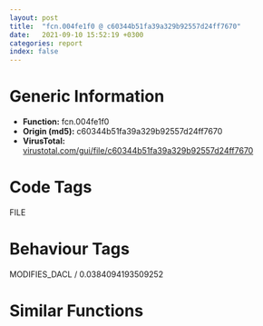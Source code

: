 ```yaml
---
layout: post
title:  "fcn.004fe1f0 @ c60344b51fa39a329b92557d24ff7670"
date:   2021-09-10 15:52:19 +0300
categories: report
index: false
---
```


# Generic Information
- **Function:** fcn.004fe1f0
- **Origin (md5):** c60344b51fa39a329b92557d24ff7670
- **VirusTotal:** [virustotal.com/gui/file/c60344b51fa39a329b92557d24ff7670][virustotal_ref]

# Code Tags
<span class="tag" id="FILE">FILE</span>


# Behaviour Tags
<span class="bhv-tag" id="MODIFIES_DACL">MODIFIES_DACL / 0.0384094193509252</span>

# Similar Functions
<script type="text/javascript" src="https://www.gstatic.com/charts/loader.js"></script>
<script type="text/javascript">

    google.charts.load('current', {'packages':['corechart']});
    google.charts.setOnLoadCallback(drawChart);

    function drawChart() {
    var data = new google.visualization.DataTable();
        data.addColumn('number', 'X');
        data.addColumn('number', 'Y');
        data.addColumn({type: 'string', role: 'tooltip', 'p': {'html': true}});
        data.addColumn({'type': 'string', 'role': 'style'});
        
        data.addRows([
    [1021.6217651367188, -156.7354736328125, '<b><a href="/report/fcn.004fe1f0@c60344b51fa39a329b92557d24ff7670">fcn.004fe1f0</a><br>@c60344b51fa39a329b92557d24ff7670</b><br>push ebp<br>mov ebp, esp<br>sub esp, 0x18<br>cmp dword[ebp+0x10], 1<br>je 0x4fe218<br>cmp dword[ebp+0x10], 2<br>je 0x4fe218<br>cmp dword[ebp+0x10], 3<br>je 0x4fe218<br>mov eax, dword[ebp+0x14]<br>mov dword[eax], 0x10000<br>xor eax, eax<br>jmp 0x4fe363<br>mov dword[ebp-4], 0<br>mov byte[ebp-5], 0<br>mov ecx, dword[ebp+0x14]<br>mov dword[ecx], 0<br>mov byte[ebp-6], 0<br>cmp dword[ebp+0x10], 1<br>je 0x4fe23c<br>cmp dword[ebp+0x10], 2<br>jne 0x4fe2ac<br>cmp dword[ebp+0x10], 1<br>jne 0x4fe254<br>mov edx, dword[ebp+8]<br>mov dword[ebp-0x14], edx<br>mov eax, dword[ebp-0x14]<br>mov dword[ebp-4], eax<br>mov byte[ebp-6], 0<br>jmp 0x4fe28d<br>push 0<br>push 0x80<br>push 3<br>push 0<br>push 1<br>push 0x80000000<br>mov ecx, dword[ebp+8]<br>push ecx<br>call dword[sym.imp.KERNEL32.dll_CreateFileW]<br>mov dword[ebp-4], eax<br>cmp dword[ebp-4], 0xffffffff<br>jne 0x4fe289<br>mov edx, dword[ebp+0x14]<br>mov dword[edx], 0x200<br>xor eax, eax<br>jmp 0x4fe363<br>mov byte[ebp-6], 1<br>push 1<br>push 0<br>push 0<br>mov eax, dword[ebp-4]<br>push eax<br>call dword[sym.imp.KERNEL32.dll_SetFilePointer]<br>mov dword[ebp-0x10], eax<br>xor ecx, ecx<br>cmp dword[ebp-0x10], 0xffffffff<br>setne cl<br>mov byte[ebp-5], cl<br>push 0x20<br>call fcn.0055233a<br>add esp, 4<br>mov dword[ebp-0x18], eax<br>mov edx, dword[ebp-0x18]<br>mov dword[ebp-0xc], edx<br>cmp dword[ebp+0x10], 1<br>je 0x4fe2cb<br>cmp dword[ebp+0x10], 2<br>jne 0x4fe31d<br>mov eax, dword[ebp-0xc]<br>mov byte[eax], 1<br>mov ecx, dword[ebp-0xc]<br>mov dl, byte[ebp-6]<br>mov byte[ecx+0x10], dl<br>mov eax, dword[ebp-0xc]<br>mov cl, byte[ebp-5]<br>mov byte[eax+1], cl<br>mov edx, dword[ebp-0xc]<br>mov eax, dword[ebp-4]<br>mov dword[edx+4], eax<br>mov ecx, dword[ebp-0xc]<br>mov byte[ecx+8], 0<br>mov edx, dword[ebp-0xc]<br>mov dword[edx+0xc], 0<br>movzx eax, byte[ebp-5]<br>test eax, eax<br>je 0x4fe31b<br>push 1<br>push 0<br>push 0<br>mov ecx, dword[ebp-4]<br>push ecx<br>call dword[sym.imp.KERNEL32.dll_SetFilePointer]<br>mov edx, dword[ebp-0xc]<br>mov dword[edx+0xc], eax<br>jmp 0x4fe357<br>mov eax, dword[ebp-0xc]<br>mov byte[eax], 0<br>mov ecx, dword[ebp-0xc]<br>mov byte[ecx+1], 1<br>mov edx, dword[ebp-0xc]<br>mov byte[edx+0x10], 0<br>mov eax, dword[ebp-0xc]<br>mov ecx, dword[ebp+8]<br>mov dword[eax+0x14], ecx<br>mov edx, dword[ebp-0xc]<br>mov eax, dword[ebp+0xc]<br>mov dword[edx+0x18], eax<br>mov ecx, dword[ebp-0xc]<br>mov dword[ecx+0x1c], 0<br>mov edx, dword[ebp-0xc]<br>mov dword[edx+0xc], 0<br>mov eax, dword[ebp+0x14]<br>mov dword[eax], 0<br>mov eax, dword[ebp-0xc]<br>mov esp, ebp<br>pop ebp<br>ret <br><eoc> ', 'point { fill-color: #e0440e; }'],
[-484.7601013183594, -982.908447265625, '<b><a href="/report/fcn.0040d730@c60344b51fa39a329b92557d24ff7670">fcn.0040d730</a><br>@c60344b51fa39a329b92557d24ff7670</b><br>push ebp<br>mov ebp, esp<br>sub esp, 0x1c<br>call fcn.004037a0<br>mov dword[ebp-0xc], eax<br>push 0x5dbdc4<br>movzx eax, word[ebp+8]<br>push eax<br>mov ecx, dword[ebp-0xc]<br>push ecx<br>call dword[sym.imp.KERNEL32.dll_FindResourceW]<br>mov dword[ebp-0x1c], eax<br>cmp dword[ebp-0x1c], 0<br>jne 0x40d762<br>xor eax, eax<br>jmp 0x40d817<br>mov edx, dword[ebp-0x1c]<br>push edx<br>mov eax, dword[ebp-0xc]<br>push eax<br>call dword[sym.imp.KERNEL32.dll_SizeofResource]<br>mov dword[ebp-0x14], eax<br>mov ecx, dword[ebp-0x1c]<br>push ecx<br>mov edx, dword[ebp-0xc]<br>push edx<br>call dword[sym.imp.KERNEL32.dll_LoadResource]<br>mov dword[ebp-0x10], eax<br>cmp dword[ebp-0x10], 0<br>jne 0x40d791<br>xor eax, eax<br>jmp 0x40d817<br>mov eax, dword[ebp-0x14]<br>push eax<br>push 0<br>call dword[sym.imp.KERNEL32.dll_GlobalAlloc]<br>mov dword[ebp-4], eax<br>mov ecx, dword[ebp-4]<br>push ecx<br>call dword[sym.imp.KERNEL32.dll_GlobalLock]<br>mov dword[ebp-8], eax<br>mov edx, dword[ebp-0x14]<br>push edx<br>mov eax, dword[ebp-0x10]<br>push eax<br>mov ecx, dword[ebp-8]<br>push ecx<br>call fcn.0057cd10<br>add esp, 0xc<br>lea edx, [ebp-0x18]<br>push edx<br>push 0<br>mov eax, dword[ebp-4]<br>push eax<br>call dword[sym.imp.ole32.dll_CreateStreamOnHGlobal]<br>push 0<br>mov ecx, dword[ebp-0x18]<br>push ecx<br>call fcn.004038c0<br>add esp, 8<br>mov edx, dword[ebp+0xc]<br>mov dword[edx], eax<br>mov eax, dword[ebp-4]<br>push eax<br>call dword[sym.imp.KERNEL32.dll_GlobalUnlock]<br>mov ecx, dword[ebp-0x18]<br>mov edx, dword[ecx]<br>mov eax, dword[ebp-0x18]<br>push eax<br>mov ecx, dword[edx+8]<br>call ecx<br>mov edx, dword[ebp-0x10]<br>push edx<br>call dword[sym.imp.KERNEL32.dll_FreeResource]<br>mov eax, dword[ebp+0xc]<br>cmp dword[eax], 0<br>je 0x40d815<br>mov eax, 1<br>jmp 0x40d817<br>xor eax, eax<br>mov esp, ebp<br>pop ebp<br>ret <br><eoc> ', 'null'],
[-447.01904296875, 734.7700805664062, '<b><a href="/report/fcn.00433010@279a61b1e76da49531f1f16fd1102a2d">fcn.00433010</a><br>@279a61b1e76da49531f1f16fd1102a2d</b><br>push ebp<br>mov ebp, esp<br>sub esp, 0x134<br>mov eax, dword[0x53ebd0]<br>xor eax, ebp<br>mov dword[ebp-0x14], eax<br>mov dword[ebp-0xc], 0<br>mov dword[ebp-8], 0<br>lea eax, [ebp-8]<br>push eax<br>lea ecx, [ebp-0xc]<br>push ecx<br>push 1<br>push 0<br>push 0<br>call sub.WTSAPI32.dll_WTSEnumerateSessionsW<br>mov dword[ebp-0x10], eax<br>cmp dword[ebp-0x10], 0<br>jne 0x4330a6<br>mov dword[ebp-0x130], 0<br>push 0x110<br>push 0<br>lea edx, [ebp-0x12c]<br>push edx<br>call fcn.00490b70<br>add esp, 0xc<br>mov dword[ebp-0x130], 0x114<br>lea eax, [ebp-0x130]<br>push eax<br>call dword[sym.imp.KERNEL32.dll_GetVersionExW]<br>test eax, eax<br>je 0x433099<br>cmp dword[ebp-0x12c], 6<br>jne 0x433099<br>call dword[sym.imp.KERNEL32.dll_GetLastError]<br>jmp 0x433111<br>mov ecx, dword[ebp+8]<br>mov dword[ecx], 0<br>xor eax, eax<br>jmp 0x433111<br>mov dword[ebp-4], 0x490<br>mov dword[ebp-0x134], 0<br>jmp 0x4330c8<br>mov edx, dword[ebp-0x134]<br>add edx, 1<br>mov dword[ebp-0x134], edx<br>mov eax, dword[ebp-0x134]<br>cmp eax, dword[ebp-8]<br>jae 0x433105<br>mov ecx, dword[ebp-0x134]<br>imul ecx, ecx, 0xc<br>mov edx, dword[ebp-0xc]<br>cmp dword[edx+ecx+8], 0<br>jne 0x433103<br>mov eax, dword[ebp-0x134]<br>imul eax, eax, 0xc<br>mov ecx, dword[ebp+8]<br>mov edx, dword[ebp-0xc]<br>mov eax, dword[edx+eax]<br>mov dword[ecx], eax<br>mov dword[ebp-4], 0<br>jmp 0x433105<br>jmp 0x4330b9<br>mov ecx, dword[ebp-0xc]<br>push ecx<br>call sub.WTSAPI32.dll_WTSFreeMemory<br>mov eax, dword[ebp-4]<br>mov ecx, dword[ebp-0x14]<br>xor ecx, ebp<br>call fcn.00490ace<br>mov esp, ebp<br>pop ebp<br>ret <br><eoc> ', 'null'],

        ]);

    var options = {
        title: 'Similarity Plot',
        legend: 'none',
        colors: ['#dedbd9', '#e6693e', '#ec8f6e', '#f3b49f', '#f6c7b6'],
        tooltip: {isHtml: true, trigger: 'both'},
        explorer: {
        actions: ["dragToZoom", "rightClickToReset"],
        },
        chartArea: {
        width: '80%',
        height: '80%'
        },
        width: '100%',
        height: '100%'
    };

    var chart = new google.visualization.ScatterChart(document.getElementById('chart_div'));

    chart.draw(data, options);
    }
    
</script>


<div id="chart_div" style="width: 100%px; height: 100%;"></div>

# Disassembled Code
{% highlight nasm %}

push ebp
mov ebp, esp
sub esp, 0x18
cmp dword[ebp+0x10], 1
je 0x4fe218
cmp dword[ebp+0x10], 2
je 0x4fe218
cmp dword[ebp+0x10], 3
je 0x4fe218
mov eax, dword[ebp+0x14]
mov dword[eax], 0x10000
xor eax, eax
jmp 0x4fe363
mov dword[ebp-4], 0
mov byte[ebp-5], 0
mov ecx, dword[ebp+0x14]
mov dword[ecx], 0
mov byte[ebp-6], 0
cmp dword[ebp+0x10], 1
je 0x4fe23c
cmp dword[ebp+0x10], 2
jne 0x4fe2ac
cmp dword[ebp+0x10], 1
jne 0x4fe254
mov edx, dword[ebp+8]
mov dword[ebp-0x14], edx
mov eax, dword[ebp-0x14]
mov dword[ebp-4], eax
mov byte[ebp-6], 0
jmp 0x4fe28d
push 0
push 0x80
push 3
push 0
push 1
push 0x80000000
mov ecx, dword[ebp+8]
push ecx
call dword[sym.imp.KERNEL32.dll_CreateFileW]
mov dword[ebp-4], eax
cmp dword[ebp-4], 0xffffffff
jne 0x4fe289
mov edx, dword[ebp+0x14]
mov dword[edx], 0x200
xor eax, eax
jmp 0x4fe363
mov byte[ebp-6], 1
push 1
push 0
push 0
mov eax, dword[ebp-4]
push eax
call dword[sym.imp.KERNEL32.dll_SetFilePointer]
mov dword[ebp-0x10], eax
xor ecx, ecx
cmp dword[ebp-0x10], 0xffffffff
setne cl
mov byte[ebp-5], cl
push 0x20
call fcn.0055233a
add esp, 4
mov dword[ebp-0x18], eax
mov edx, dword[ebp-0x18]
mov dword[ebp-0xc], edx
cmp dword[ebp+0x10], 1
je 0x4fe2cb
cmp dword[ebp+0x10], 2
jne 0x4fe31d
mov eax, dword[ebp-0xc]
mov byte[eax], 1
mov ecx, dword[ebp-0xc]
mov dl, byte[ebp-6]
mov byte[ecx+0x10], dl
mov eax, dword[ebp-0xc]
mov cl, byte[ebp-5]
mov byte[eax+1], cl
mov edx, dword[ebp-0xc]
mov eax, dword[ebp-4]
mov dword[edx+4], eax
mov ecx, dword[ebp-0xc]
mov byte[ecx+8], 0
mov edx, dword[ebp-0xc]
mov dword[edx+0xc], 0
movzx eax, byte[ebp-5]
test eax, eax
je 0x4fe31b
push 1
push 0
push 0
mov ecx, dword[ebp-4]
push ecx
call dword[sym.imp.KERNEL32.dll_SetFilePointer]
mov edx, dword[ebp-0xc]
mov dword[edx+0xc], eax
jmp 0x4fe357
mov eax, dword[ebp-0xc]
mov byte[eax], 0
mov ecx, dword[ebp-0xc]
mov byte[ecx+1], 1
mov edx, dword[ebp-0xc]
mov byte[edx+0x10], 0
mov eax, dword[ebp-0xc]
mov ecx, dword[ebp+8]
mov dword[eax+0x14], ecx
mov edx, dword[ebp-0xc]
mov eax, dword[ebp+0xc]
mov dword[edx+0x18], eax
mov ecx, dword[ebp-0xc]
mov dword[ecx+0x1c], 0
mov edx, dword[ebp-0xc]
mov dword[edx+0xc], 0
mov eax, dword[ebp+0x14]
mov dword[eax], 0
mov eax, dword[ebp-0xc]
mov esp, ebp
pop ebp
ret

{% endhighlight %}

[virustotal_ref]: https://www.virustotal.com/gui/file/c60344b51fa39a329b92557d24ff7670